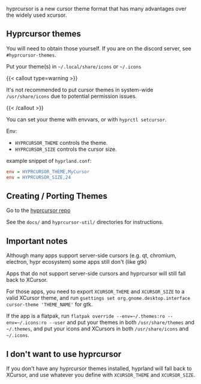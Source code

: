 hyprcursor is a new cursor theme format that has many advantages
over the widely used xcursor.

## Hyprcursor themes

You will need to obtain those yourself. If you are on the discord server, see `#hyprcursor-themes`.

Put your theme(s) in `~/.local/share/icons` or `~/.icons`

{{< callout type=warning >}}

It's not recommended to put cursor themes in system-wide `/usr/share/icons` due to
potential permission issues.

{{< /callout >}}

You can set your theme with envvars, or with `hyprctl setcursor`.

Env:
 - `HYPRCURSOR_THEME` controls the theme.
 - `HYPRCURSOR_SIZE` controls the cursor size.

example snippet of `hyprland.conf`:

```ini
env = HYPRCURSOR_THEME,MyCursor
env = HYPRCURSOR_SIZE,24
```

## Creating / Porting Themes

Go to the [hyprcursor repo](https://github.com/hyprwm/hyprcursor)

See the `docs/` and `hyprcursor-util/` directories for instructions.

## Important notes

Although many apps support server-side cursors (e.g. qt, chromium, electron, hypr ecosystem)
some apps still don't (like gtk)

Apps that do not support server-side cursors and hyprcursor will still fall back to XCursor.

For those apps, you need to export `XCURSOR_THEME` and `XCURSOR_SIZE` to a valid XCursor theme,
and run `gsettings set org.gnome.desktop.interface cursor-theme 'THEME_NAME'` for gtk.

If the app is a flatpak, run `flatpak override --env=~/.themes:ro --env=~/.icons:ro --user` and put
your themes in both `/usr/share/themes` and `~/.themes`, and put your
icons and XCursors in both `/usr/share/icons` and `~/.icons`.

## I don't want to use hyprcursor

If you don't have any hyprcursor themes installed, hyprland will fall back to XCursor, and use
whatever you define with `XCURSOR_THEME` and `XCURSOR_SIZE`.